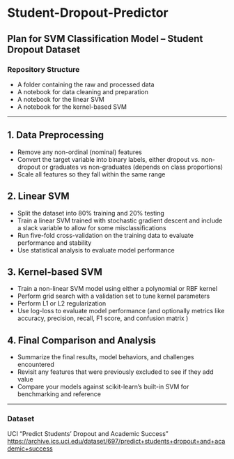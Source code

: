 # Student-Dropout-Predictor

## Plan for SVM Classification Model – Student Dropout Dataset

### Repository Structure
- A folder containing the raw and processed data  
- A notebook for data cleaning and preparation
- A notebook for the linear SVM  
- A notebook for the kernel-based SVM  

---

## 1. Data Preprocessing  
- Remove any non-ordinal (nominal) features  
- Convert the target variable into binary labels, either dropout vs. non-dropout or graduates vs non-graduates (depends on class proportions)
- Scale all features so they fall within the same range  

## 2. Linear SVM
- Split the dataset into 80% training and 20% testing
- Train a linear SVM trained with stochastic gradient descent and include a slack variable to allow for some misclassifications  
- Run five-fold cross-validation on the training data to evaluate performance and stability  
- Use statistical analysis to evaluate model performance

## 3. Kernel-based SVM  
- Train a non-linear SVM model using either a polynomial or RBF kernel  
- Perform grid search with a validation set to tune kernel parameters 
- Perform L1 or L2 regularization 
- Use log-loss to evaluate model performance (and optionally metrics like accuracy, precision, recall, F1 score, and confusion matrix )

## 4. Final Comparison and Analysis  
- Summarize the final results, model behaviors, and challenges encountered  
- Revisit any features that were previously excluded to see if they add value  
- Compare your models against scikit-learn’s built-in SVM for benchmarking and reference  

---

### Dataset  
UCI “Predict Students’ Dropout and Academic Success”  
https://archive.ics.uci.edu/dataset/697/predict+students+dropout+and+academic+success

